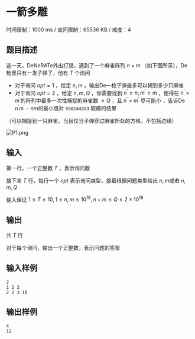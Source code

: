 # 一箭多雕

时间限制：1000 ms / 空间限制：65536 KB / 难度：4

## 题目描述

这一天，DeNeRATe外出打猎，遇到了一个麻雀阵列 $n \times m$ （如下图所示），De枪里只有一发子弹了，他有 $T$ 个询问

- 对于询问 $opt = 1$ ，给定 $n, m$ ，输出De一枪子弹最多可以捕到多少只麻雀
- 对于询问 $opt = 2$ ，给定 $n, m, Q$ ，你需要找到 $n ^ {'} \geq n, m ^ {'} \geq m$ ，使得在 $n ^ {'} \times m ^ {'}$的阵列中最多一次性捕捉的麻雀数 $\geq Q$ ，且 $n ^ {'} \times m ^ {'}$ 尽可能小 ，告诉De $n ^ {'} m ^ {'} - nm$的最小值对 `998244353` 取模的结果

（可以捕捉到一只麻雀，当且仅当子弹穿过麻雀所处的方格，不包括边缘）

![P1.png](https://s2.loli.net/2023/09/24/XSjWh5nYrtdGBIu.png)

## 输入

第一行，一个正整数 $T$ ，表示询问数

接下来 $T$ 行，每行一个 $opt$ 表示询问类型，接着根据问题类型给出 $n, m$或者 $n, m, Q$

输入保证 $1 \leq T \leq 10, 1 \leq n, m \leq 10 ^ {18}, n + m \leq Q \leq 2 \times 10 ^ {18}$

## 输出

共 $T$ 行

对于每个询问，输出一个正整数，表示问题的答案

## 输入样例

    2
    1 2 3
    2 2 3 10

## 输出样例

    4
    12
